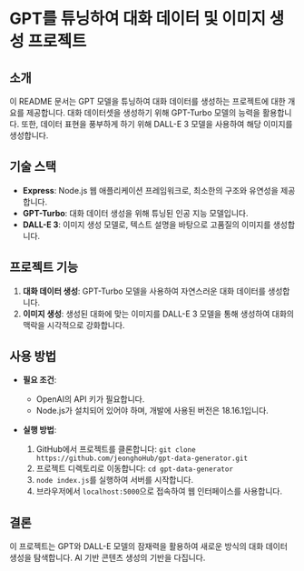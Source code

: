 # GPT를 튜닝하여 대화 데이터 및 이미지 생성 프로젝트

## 소개

이 README 문서는 GPT 모델을 튜닝하여 대화 데이터를 생성하는 프로젝트에 대한 개요를 제공합니다. 대화 데이터셋을 생성하기 위해 GPT-Turbo 모델의 능력을 활용합니다. 또한, 데이터 표현을 풍부하게 하기 위해 DALL-E 3 모델을 사용하여 해당 이미지를 생성합니다.

## 기술 스택

- **Express**: Node.js 웹 애플리케이션 프레임워크로, 최소한의 구조와 유연성을 제공합니다.
- **GPT-Turbo**: 대화 데이터 생성을 위해 튜닝된 인공 지능 모델입니다.
- **DALL-E 3**: 이미지 생성 모델로, 텍스트 설명을 바탕으로 고품질의 이미지를 생성합니다.

## 프로젝트 기능

1. **대화 데이터 생성**: GPT-Turbo 모델을 사용하여 자연스러운 대화 데이터를 생성합니다.
2. **이미지 생성**: 생성된 대화에 맞는 이미지를 DALL-E 3 모델을 통해 생성하여 대화의 맥락을 시각적으로 강화합니다.

## 사용 방법

- **필요 조건**:
  - OpenAI의 API 키가 필요합니다.
  - Node.js가 설치되어 있어야 하며, 개발에 사용된 버전은 18.16.1입니다.

- **실행 방법**:
  1. GitHub에서 프로젝트를 클론합니다: `git clone https://github.com/jeonghoHub/gpt-data-generator.git`
  2. 프로젝트 디렉토리로 이동합니다: `cd gpt-data-generator`
  3. `node index.js`를 실행하여 서버를 시작합니다.
  4. 브라우저에서 `localhost:5000`으로 접속하여 웹 인터페이스를 사용합니다.

## 결론

이 프로젝트는 GPT와 DALL-E 모델의 잠재력을 활용하여 새로운 방식의 대화 데이터 생성을 탐색합니다. AI 기반 콘텐츠 생성의 기반을 다집니다.
